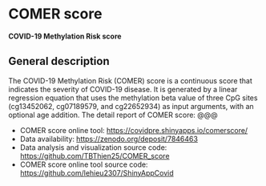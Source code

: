 # COMER score

**COVID-19 Methylation Risk score**

## General description

The COVID-19 Methylation Risk (COMER) score is a continuous score that indicates the severity of COVID-19 disease. It is generated by a linear regression equation that uses the methylation beta value of three CpG sites (cg13452062, cg07189579, and cg22652934) as input arguments, with an optional age addition.
The detail report of COMER score: @@@

- COMER score online tool: https://covidpre.shinyapps.io/comerscore/
- Data availability: https://zenodo.org/deposit/7846463
- Data analysis and visualization source code: https://github.com/TBThien25/COMER_score
- COMER score online tool source code: https://github.com/lehieu2307/ShinyAppCovid
